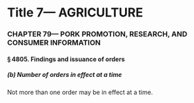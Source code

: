 
# Title 7— AGRICULTURE
### CHAPTER 79— PORK PROMOTION, RESEARCH, AND CONSUMER INFORMATION
#### § 4805. Findings and issuance of orders
##### (b) Number of orders in effect at a time

Not more than one order may be in effect at a time.
